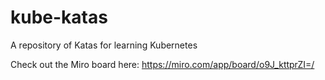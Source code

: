 # kube-katas
A repository of Katas for learning Kubernetes

Check out the Miro board here: https://miro.com/app/board/o9J_kttprZI=/
